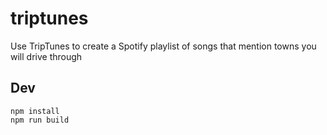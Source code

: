 # triptunes
Use TripTunes to create a Spotify playlist of songs that mention towns you will drive through

## Dev

    npm install
    npm run build
